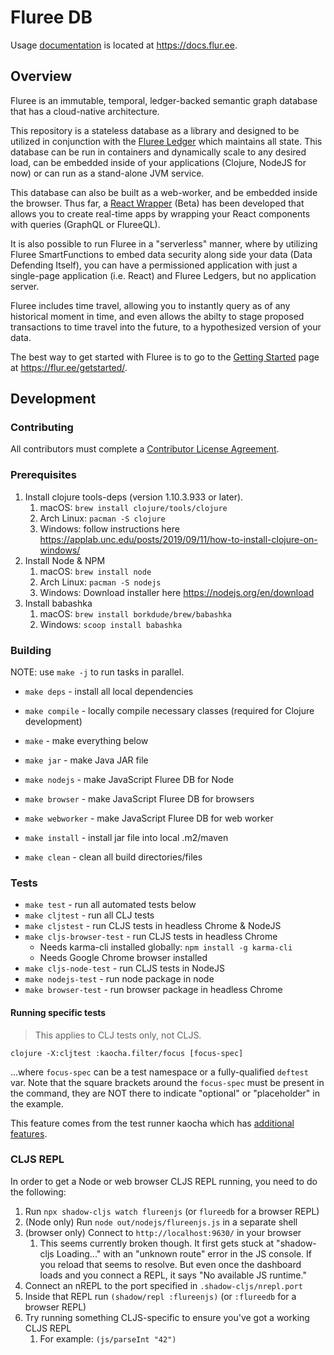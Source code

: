 # Fluree DB

Usage [documentation](https://docs.flur.ee) is located at https://docs.flur.ee.

## Overview

Fluree is an immutable, temporal, ledger-backed semantic graph database that has a cloud-native architecture.

This repository is a stateless database as a library and designed to be utilized in conjunction with the
[Fluree Ledger](https://github.com/fluree/ledger) which maintains all state. This database
can be run in containers and dynamically scale to any desired load, can be embedded inside
of your applications (Clojure, NodeJS for now) or can run as a stand-alone JVM service.

This database can also be built as a web-worker, and be embedded inside the browser. Thus
far, a [React Wrapper](https://github.com/fluree/fluree-react) (Beta) has been developed that allows
you to create real-time apps by wrapping your React components with queries (GraphQL or FlureeQL).

It is also possible to run Fluree in a "serverless" manner, where by utilizing Fluree SmartFunctions
to embed data security along side your data (Data Defending Itself), you can have a permissioned
application with just a single-page application (i.e. React) and Fluree Ledgers, but no application server.

Fluree includes time travel, allowing you to instantly query as of any historical moment in time,
and even allows the abilty to stage proposed transactions to time travel into the future, to a hypothesized version
of your data.

The best way to get started with Fluree is to go to the [Getting Started](https://flur.ee/getstarted/) page
at https://flur.ee/getstarted/.

## Development

### Contributing

All contributors must complete a [Contributor License Agreement](https://cla-assistant.io/fluree/).

### Prerequisites

1. Install clojure tools-deps (version 1.10.3.933 or later).
   1. macOS: `brew install clojure/tools/clojure`
   2. Arch Linux: `pacman -S clojure`
   3. Windows: follow instructions here https://applab.unc.edu/posts/2019/09/11/how-to-install-clojure-on-windows/
2. Install Node & NPM
   1. macOS: `brew install node`
   2. Arch Linux: `pacman -S nodejs`
   3. Windows: Download installer here https://nodejs.org/en/download
3. Install babashka
   1. macOS: `brew install borkdude/brew/babashka`
   2. Windows: `scoop install babashka`

### Building

NOTE: use `make -j` to run tasks in parallel.

* `make deps` - install all local dependencies
* `make compile` - locally compile necessary classes (required for Clojure development)
* `make` - make everything below
* `make jar` - make Java JAR file
* `make nodejs` - make JavaScript Fluree DB for Node
* `make browser` - make JavaScript Fluree DB for browsers
* `make webworker` - make JavaScript Fluree DB for web worker

* `make install` - install jar file into local .m2/maven
* `make clean` - clean all build directories/files

### Tests

* `make test` - run all automated tests below
* `make cljtest` - run all CLJ tests
* `make cljstest` - run CLJS tests in headless Chrome & NodeJS
* `make cljs-browser-test` - run CLJS tests in headless Chrome
    * Needs karma-cli installed globally: `npm install -g karma-cli`
    * Needs Google Chrome browser installed
* `make cljs-node-test` - run CLJS tests in NodeJS
* `make nodejs-test` - run node package in node
* `make browser-test` - run browser package in headless Chrome

#### Running specific tests

> This applies to CLJ tests only, not CLJS.

`clojure -X:cljtest :kaocha.filter/focus [focus-spec]`

...where `focus-spec` can be a test namespace or a fully-qualified `deftest`
var. Note that the square brackets around the `focus-spec` must be present in
the command, they are NOT there to indicate "optional" or "placeholder" in the
example.

This feature comes from the test runner kaocha which has
[additional features](https://cljdoc.org/d/lambdaisland/kaocha/1.77.1236/doc/6-focusing-and-skipping).

### CLJS REPL

In order to get a Node or web browser CLJS REPL running, you need to do the
following:

1. Run `npx shadow-cljs watch flureenjs` (or `flureedb` for a browser REPL)
2. (Node only) Run `node out/nodejs/flureenjs.js` in a separate shell
3. (browser only) Connect to `http://localhost:9630/` in your browser
    1. This seems currently broken though. It first gets stuck at
       "shadow-cljs Loading..." with an "unknown route" error in the JS console.
       If you reload that seems to resolve. But even once the dashboard loads
       and you connect a REPL, it says "No available JS runtime."
4. Connect an nREPL to the port specified in `.shadow-cljs/nrepl.port`
5. Inside that REPL run `(shadow/repl :flureenjs)` (or `:flureedb` for a browser
   REPL)
6. Try running something CLJS-specific to ensure you've got a working CLJS REPL
    1. For example: `(js/parseInt "42")`
